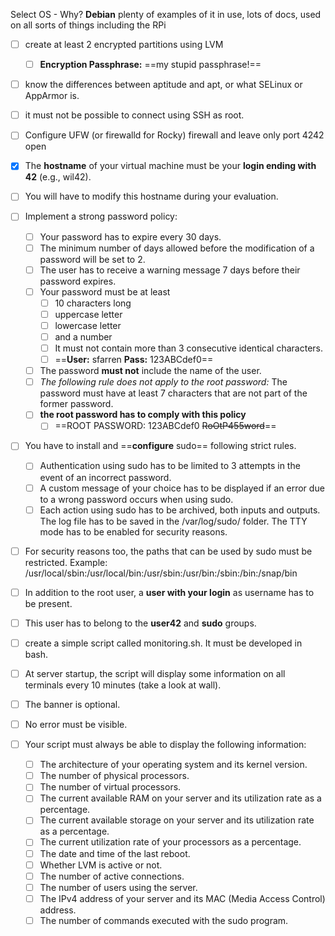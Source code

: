 Select OS  - Why?
**Debian**  plenty of examples of it in use, lots of docs, used on all sorts of things including the RPi


- [ ] create at least 2 encrypted partitions using LVM
	- [ ] **Encryption Passphrase:** ==my stupid passphrase!==
- [ ] know the differences between aptitude and apt, or what SELinux or AppArmor is.
- [ ] it must not be possible to connect using SSH as root.
- [ ] Configure UFW (or firewalld for Rocky) firewall and leave only port 4242 open
- [x] The **hostname** of your virtual machine must be your **login ending with 42** (e.g., wil42).
- [ ] You will have to modify this hostname during your evaluation. 
- [ ] Implement a strong password policy:
	- [ ] Your password has to expire every 30 days.
	- [ ] The minimum number of days allowed before the modification of a password will be set to 2.
	- [ ] The user has to receive a warning message 7 days before their password expires.
	- [ ] Your password must be at least 
		- [ ] 10 characters long
		- [ ] uppercase letter
		- [ ] lowercase letter
		- [ ] and a number
		- [ ] It must not contain more than 3 consecutive identical characters.
		- [ ] ==**User:** sfarren **Pass:** 123ABCdef0==
	- [ ] The password **must not** include the name of the user.
	- [ ] *The following rule does not apply to the root password:* The password must have at least 7 characters that are not part of the former password. 
	- [ ] **the root password has to comply with this policy**
		- [ ] ==ROOT PASSWORD: 123ABCdef0 ~~RoOtP455word~~==
- [ ] You have to install and ==**configure** sudo== following strict rules. 
	- [ ] Authentication using sudo has to be limited to 3 attempts in the event of an incorrect password. 
	- [ ] A custom message of your choice has to be displayed if an error due to a wrong password occurs when using sudo.
	- [ ] Each action using sudo has to be archived, both inputs and outputs. The log file has to be saved in the /var/log/sudo/ folder. The TTY mode has to be enabled for security reasons.
- [ ] For security reasons too, the paths that can be used by sudo must be restricted. Example: /usr/local/sbin:/usr/local/bin:/usr/sbin:/usr/bin:/sbin:/bin:/snap/bin


- [ ] In addition to the root user, a **user with your login** as username has to be present.
- [ ] This user has to belong to the **user42** and **sudo** groups.

- [ ] create a simple script called monitoring.sh. It must be developed in bash. 
- [ ] At server startup, the script will display some information on all terminals every 10 minutes (take a look at wall). 
- [ ] The banner is optional. 
- [ ] No error must be visible. 
- [ ] Your script must always be able to display the following information: 
	- [ ] The architecture of your operating system and its kernel version. 
	- [ ] The number of physical processors. 
	- [ ] The number of virtual processors. 
	- [ ] The current available RAM on your server and its utilization rate as a percentage. 
	- [ ] The current available storage on your server and its utilization rate as a percentage. 
	- [ ] The current utilization rate of your processors as a percentage. 
	- [ ] The date and time of the last reboot. 
	- [ ] Whether LVM is active or not. 
	- [ ] The number of active connections.
	- [ ] The number of users using the server.
	- [ ] The IPv4 address of your server and its MAC (Media Access Control) address.
	- [ ] The number of commands executed with the sudo program.
